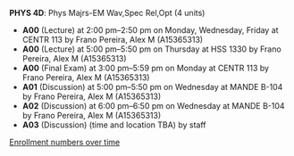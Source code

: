 **PHYS 4D**: Phys Majrs-EM Wav,Spec Rel,Opt (4 units)

- **A00** (Lecture) at 2:00 pm–2:50 pm on Monday, Wednesday, Friday at CENTR 113 by Frano Pereira, Alex M (A15365313)
- **A00** (Lecture) at 5:00 pm–5:50 pm on Thursday at HSS 1330 by Frano Pereira, Alex M (A15365313)
- **A00** (Final Exam) at 3:00 pm–5:59 pm on Monday at CENTR 113 by Frano Pereira, Alex M (A15365313)
- **A01** (Discussion) at 5:00 pm–5:50 pm on Wednesday at MANDE B-104 by Frano Pereira, Alex M (A15365313)
- **A02** (Discussion) at 6:00 pm–6:50 pm on Wednesday at MANDE B-104 by Frano Pereira, Alex M (A15365313)
- **A03** (Discussion) (time and location TBA) by staff

[Enrollment numbers over time](./PHYS4D.tsv)
